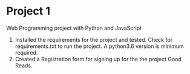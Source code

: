 # Project 1

Web Programming project with Python and JavaScript

<ol>
<li>Installed the requirements for the project and tested. Check for requirements.txt to run the project. A python3.6 version is minimum required.
<li>Created a Registration form for signing up for the the project Good Reads.
</ol>



<!-- 
Good Reads
key: dMiMo5UwKqB038a2d2SQ
secret: Ox0DrQEmTxZXwOYZ7GreJrWUzucTayTmsoUoEAzaE


Heroku app details
Host
    ec2-18-233-137-77.compute-1.amazonaws.com
Database
    d389gkjdhv6oa2
User
    tgsemzadyezlgh
Port
    5432
Password
    858baa7b0d8b5ce3cb37d6481e187d508a119f33d2f26a2addac896f186eb633
URI
    postgres://tgsemzadyezlgh:858baa7b0d8b5ce3cb37d6481e187d508a119f33d2f26a2addac896f186eb633@ec2-18-233-137-77.compute-1.amazonaws.com:5432/ -->